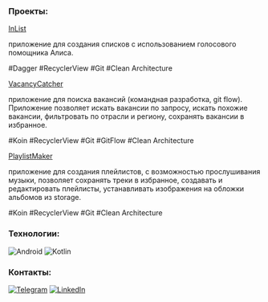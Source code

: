 ### Проекты:

[InList](https://github.com/alira13/in-list) 

приложение для создания списков с использованием голосового помощника Алиса.

 #Dagger  #RecyclerView #Git #Clean Architecture

[VacancyCatcher](https://github.com/AlexKutsyk/practicum-android-diploma/tree/develop) 

приложение для поиска вакансий (командная разработка, git flow). Приложение позволяет искать вакансии по запросу, искать похожие вакансии, фильтровать по отрасли и региону, сохранять вакансии в избранное.

#Koin  #RecyclerView #Git #GitFlow #Clean Architecture

[PlaylistMaker](https://github.com/alira13/playlist-maker) 

приложение для создания плейлистов, с возможностью прослушивания музыки, позволяет сохранять треки в избранное, создавать и редактировать плейлисты, устанавливать изображения на обложки альбомов из storage.

#Koin  #RecyclerView #Git #Clean Architecture

### Технологии:
![Android](https://img.shields.io/badge/-Android-090909?style=for-the-badge&logo=android&logoColor=097CDB)
![Kotlin](https://img.shields.io/badge/-Kotlin-090909?style=for-the-badge&logo=kotlin&logoColor=47C5FB)

### Контакты:
[![Telegram](https://img.shields.io/badge/-Telegram-090909?style=for-the-badge&logo=telegram&logoColor=27A0D9)](https://t.me/KseniaAB)
[![LinkedIn](https://img.shields.io/badge/-LinkedIn-090909?style=for-the-badge&logo=linkedin&logoColor=007BB6)](https://www.linkedin.com/in/ksenia-bezglasnaia)
